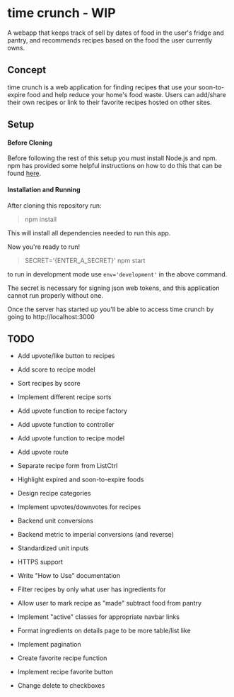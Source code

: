 # time crunch - WIP

A webapp that keeps track of sell by dates of food in the user's fridge and pantry, and recommends recipes based on the food the user currently owns.

## Concept

time crunch is a web application for finding recipes that use your soon-to-expire food and help reduce your home's food waste. Users can add/share their own recipes or link to their favorite recipes hosted on other sites.

## Setup

#### Before Cloning

Before following the rest of this setup you must install Node.js and npm. npm has provided some helpful instructions on how to do this that can be found [here](https://docs.npmjs.com/getting-started/installing-node).

#### Installation and Running

After cloning this repository run:

>npm install

This will install all dependencies needed to run this app.

Now you're ready to run!

>SECRET='{ENTER_A_SECRET}' npm start

to run in development mode use `env='development'` in the above command.

The secret is necessary for signing json web tokens, and this application cannot run properly without one.

Once the server has started up you'll be able to access time crunch by going to http://localhost:3000

## TODO

* Add upvote/like button to recipes

* Add score to recipe model

* Sort recipes by score

* Implement different recipe sorts

* Add upvote function to recipe factory

* Add upvote function to controller

* Add upvote function to recipe model

* Add upvote route

* Separate recipe form from ListCtrl

* Highlight expired and soon-to-expire foods

* Design recipe categories

* Implement upvotes/downvotes for recipes

* Backend unit conversions

* Backend metric to imperial conversions (and reverse)

* Standardized unit inputs

* HTTPS support

* Write "How to Use" documentation

* Filter recipes by only what user has ingredients for

* Allow user to mark recipe as "made" subtract food from pantry

* Implement "active" classes for appropriate navbar links

* Format ingredients on details page to be more table/list like

* Implement pagination

* Create favorite recipe function

* Implement recipe favorite button

* Change delete to checkboxes